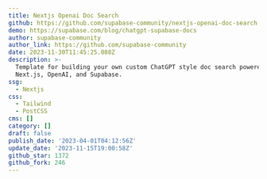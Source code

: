```yaml
---
title: Nextjs Openai Doc Search
github: https://github.com/supabase-community/nextjs-openai-doc-search
demo: https://supabase.com/blog/chatgpt-supabase-docs
author: supabase-community
author_link: https://github.com/supabase-community
date: 2023-11-30T11:45:25.088Z
description: >-
  Template for building your own custom ChatGPT style doc search powered by
  Next.js, OpenAI, and Supabase.
ssg:
  - Nextjs
css:
  - Tailwind
  - PostCSS
cms: []
category: []
draft: false
publish_date: '2023-04-01T04:12:56Z'
update_date: '2023-11-15T19:00:58Z'
github_star: 1372
github_fork: 246
---
```

